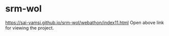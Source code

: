 # srm-wol
https://sai-vamsi.github.io/srm-wol/webathon/index11.html
Open above link for viewing the project.
